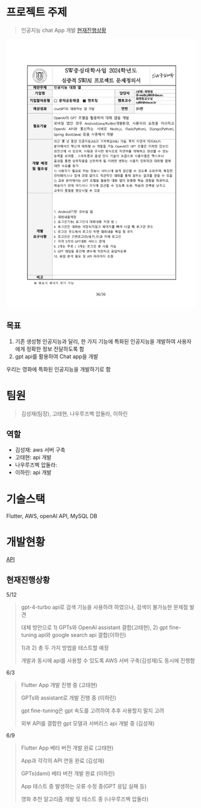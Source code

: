 # 프로젝트 주제
> 인공지능 chat App 개발
> [현재진행상황](#현재진행상황)

![문제정의서](회의록/문제정의서.jpg)

## 목표
1. 기존 생성형 인공지능과 달리, 한 가지 기능에 특화된 인공지능을 개발하여 사용자에게 정확한 정보 전달하도록 함
2. gpt api를 활용하여 Chat app을 개발

우리는 영화에 특화된 인공지능을 개발하기로 함

# 팀원
> 김성재(팀장), 고태현, 나우루즈벡 압둘라, 이하린

## 역할
+ 김성재: aws 서버 구축
+ 고태현: api 개발
+ 나우루즈벡 압둘라:
+ 이하린: api 개발

# 기술스택
Flutter, AWS, openAI API, MySQL DB

# 개발현황
[API](./api)

## 현재진행상황
5/12
> gpt-4-turbo api로 검색 기능을 사용하려 하였으나, 검색이 불가능한 문제점 발견
> 
> 대체 방안으로 1) GPTs와 OpenAI assistant 결합(고태현), 2) gpt fine-tuning api와 google search api 결합(이하린)
> 
> 1)과 2) 총 두 가지 방법을 테스트할 예정
> 
> 개발과 동시에 api를 사용할 수 있도록 AWS 서버 구축(김성재)도 동시에 진행함

6/3
> Flutter App 개발 진행 중 (고태현)
> 
> GPTs와 assistant로 개발 진행 중 (이하린)
> 
> gpt fine-tuning은 gpt 속도를 고려하여 추후 사용할지 말지 고려
> 
> 외부 API를 결합한 gpt 모델과 서버리스 api 개발 중 (김성재)

6/9
> Flutter App 베타 버전 개발 완료 (고태현)
>
> App과 각각의 API 연동 완료 (김성재)
>
> GPTs(dami) 베타 버전 개발 완료 (이하린)
>
> App 테스트 중 발생하는 오류 수정 중(GPT 응답 실패 등)
>
> 영화 추천 알고리즘 개발 및 테스트 중 (나우루즈벡 압둘라)
